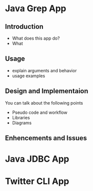 # Java Grep App
## Introduction
- What does this app do?
- What 
## Usage
- explain arguments and behavior
- usage examples
## Design and Implementaion
You can talk about the following points
- Pseudo code and workflow
- Libraries
- Diagrams
## Enhencements and Issues

# Java JDBC App
# Twitter CLI App